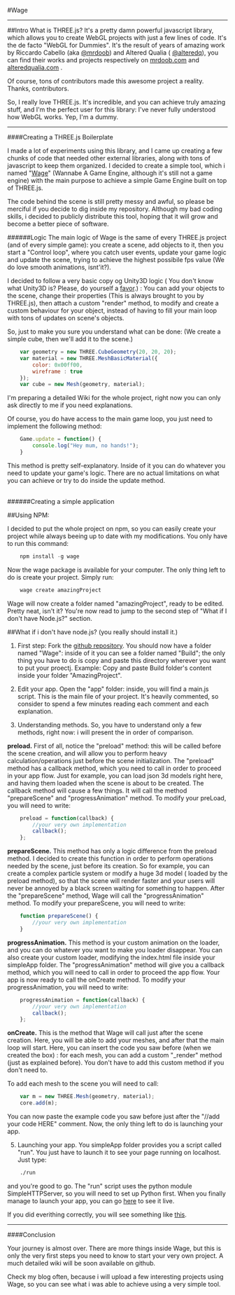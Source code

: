 #Wage

-----
##Intro
What is THREE.js? It's a pretty damn powerful javascript library, which allows you to create WebGL projects with just a few lines of code. It's the de facto "WebGL for Dummies". It's the result of years of amazing work by Riccardo Cabello (aka [@mrdoob](https://twitter.com/mrdoob)) and Altered Qualia ( [@alteredq](https://twitter.com/alteredq)), you can find their works and projects respectively on [mrdoob.com](http://mrdoob.com) and [alteredqualia.com](http://alteredqualia.com/) . 

Of course, tons of contributors made this awesome project a reality. Thanks, contributors.

So, I really love THREE.js. It's incredible, and you can achieve truly amazing stuff, and I'm the perfect user for this library: I've never fully understood how WebGL works. Yep, I'm a dummy.

-----
####Creating a THREE.js Boilerplate

I made a lot of experiments using this library, and I came up creating a few chunks of code that needed other external libraries, along with tons of javascript to keep them organized. I decided to create a simple tool, which i named "[Wage](https://github.com/marco-ponds/Wage)" (Wannabe A Game Engine, although it's still not a game engine) with the main purpose to achieve a simple Game Engine built on top of THREE.js.

The code behind the scene is still pretty messy and awful, so please be merciful if you decide to dig inside my repository. Although my bad coding skills, i decided to publicly distribute this tool, hoping that it will grow and become a better piece of software.

######Logic
The main logic of Wage is the same of every THREE.js project (and of every simple game): you create a scene, add objects to it, then you start a "Control loop", where you catch user events, update your game logic and update the scene, trying to achieve the highest possibile fps value (We do love smooth animations, isnt'it?).

I decided to follow a very basic copy og Unity3D logic ( You don't know what Unity3D is? Please, do yourself a [favor](http://unity3d.com).) : You can add your objects to the scene, change their properties (This is always brought to you by THREE.js), then  attach a custom "render" method, to modify and create a custom behaviour for your object, instead of having to fill your main loop with tons of updates on scene's objects.

So, just to make you sure you understand what can be done:
(We create a simple cube, then we'll add it to the scene.)
```javascript
	var geometry = new THREE.CubeGeometry(20, 20, 20);
	var material = new THREE.MeshBasicMaterial({ 
    	color: 0x00ff00, 
        wireframe : true 
    });
	var cube = new Mesh(geometry, material);
```
I'm preparing a detailed Wiki for the whole project, right now you can only ask directly to me if you need explanations.

Of course, you do have access to the main game loop, you just need to implement the following method:

```javascript
	Game.update = function() {
    	console.log("Hey mum, no hands!");
    }
```
This method is pretty self-explanatory. Inside of it you can do whatever you need to update your game's logic. There are no actual limitations on what you can achieve or try to do inside the update method.

<br>
######Creating a simple application

##Using NPM:

I decided to put the whole project on npm, so you can easily create your project while always beeing up to date with my modifications. You only have to run this command:
```python
	npm install -g wage
```

Now the wage package is available for your computer. The only thing left to do is create your project. Simply run:

```python
	wage create amazingProject
```
Wage will now create a folder named "amazingProject", ready to be edited. Pretty neat, isn't it? You're now read to jump to the second step of "What if I don't have Node.js?" section.

##What if i don't have node.js? (you really should install it.)

1) First step: Fork the [github repository](https://github.com/marco-ponds/Wage).
You should now have a folder named "Wage": inside of it you can see a folder named "Build"; the only thing you have to do is copy and paste this directory wherever you want to put your proectj. Example: Copy and paste Build folder's content inside your folder "AmazingProject".

2) Edit your app.
Open the "app" folder: inside, you will find a main.js script. This is the main file of your project. It's heavily commented, so consider to spend a few minutes reading each comment and each explanation.

3) Understanding methods.
So, you have to understand only a few methods, right now: i will present the in order of comparison.

**preload.**
First of all, notice the "preload" method: this will be called before the scene creation, and will allow you to perform heavy calculation/operations just before the scene initialization. The "preload" method has a callback method, which you need to call in order to proceed in your app flow. Just for example, you can load json 3d models right here, and having them loaded when the scene is about to be created. The callback method will cause a few things. It will call the method "prepareScene" and "progressAnimation" method. To modify your preLoad, you will need to write:

```javascript
	preload = function(callback) {
    	//your very own implementation
        callback();
    };
```

**prepareScene.**
This method has only a logic difference from the preload method. I decided to create this function in order to perform operations needed by the scene, just before its creation. So for example, you can create a complex particle system or modify a huge 3d model ( loaded by the preload method), so that the scene will render faster and your users will never be annoyed by a black screen waiting for something to happen. After the "prepareScene" method, Wage will call the "progressAnimation" method. To modify your prepareScene, you will need to write:

```javascript
	function prepareScene() {
    	//your very own implementation
    }
```

**progressAnimation.** 
This method is your custom animation on the loader, and you can do whatever you want to make you loader disappear. You can also create your custom loader, modifying the index.html file inside your simpleApp folder. The "progressAnimation" method will give you a callback method, which you will need to call in order to proceed the app flow. Your app is now ready to call the onCreate method. To modify your progressAnimation, you will need to write:

```javascript
	progressAnimation = function(callback) {
    	//your very own implementation
        callback();
    };
```
	
**onCreate.** This is the method that Wage will call just after the scene creation. Here, you will be able to add your meshes, and after that the main loop will start. Here, you can insert the code you saw before (when we created the box) : for each mesh, you can add a custom "_render" method (just as explained before). You don't have to add this custom method if you don't need to.

To add each mesh to the scene you will need to call:
```javascript
	var m = new THREE.Mesh(geometry, material);
    core.add(m);
```

You can now paste the example code you saw before just after the "//add your code HERE" comment. Now, the only thing left to do is launching your app.

5) Launching your app.
You simpleApp folder provides you a script called "run". You just have to launch it to see your page running on localhost. Just type:

```bash
	./run
```

and you're good to go. The "run" script uses the python module SimpleHTTPServer, so you will need to set up Python first. When you finally manage to launch your app, you can go [here](http://localhost:8000) to see it live. 

If you did everithing correctly, you will see something like [this](http://marcostagni.com/projects/simpleApp). 

----
####Conclusion

Your journey is almost over. There are more things inside Wage, but this is only the very first steps you need to know to start your very own project. A much detailed wiki will be soon available on github.

Check my blog often, because i will upload a few interesting projects using Wage, so you can see what i was able to achieve using a very simple tool.
